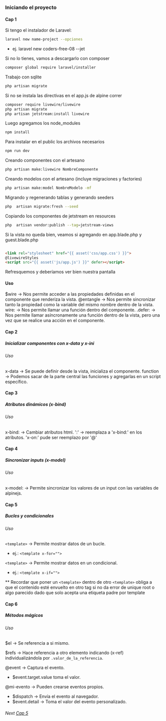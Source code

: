 ### Iniciando el proyecto

#### Cap 1

Si tengo el instalador de Laravel:

```bash
laravel new name-project --opciones
```

* ej. laravel new coders-free-08 --jet

Si no lo tienes, vamos a descargarlo con composer

```bash
composer global require laravel/installer
```

Trabajo con sqlite

```bash
php artisan migrate
```

Si no se instala las directivas en el app.js de alpine correr

```bash
composer require livewire/livewire
php artisan migrate
php artisan jetstream:install livewire
```

Luego agregamos los node_modules

```bash
npm install
```

Para instalar en el public los archivos necesarios

```bash
npm run dev
```

Creando componentes con el artesano

```bash
php artisan make:livewire NombreComponente
```

Creando modelos con el artesano (incluye migraciones y factories)

```bash
php artisan make:model NombreModelo -mf
```

Migrando y regenerando tablas y generando seeders

```bash
php  artisan migrate:fresh --seed
```

Copiando los componentes de jetstream en resources 

```bash
php  artisan vendor:publish --tag=jetstream-views
```

Si la vista no queda bien, veamos si agregando en app.blade.php y guest.blade.php

```html

<link rel="stylesheet" href="{{ asset('css/app.css') }}">
@livewireStyles
<script src="{{ asset('js/app.js') }}" defer></script>
```

Refresquemos y deberíamos ver bien nuestra pantalla

#### Uso

$wire -> Nos permite acceder a las propiedades definidas en el componente que renderiza la vista.
@entangle -> Nos permite sincronizar tanto la propiedad como la variable del mismo nombre dentro de la vista.
wire: -> Nos permite llamar una función dentro del componente.
.defer: -> Nos permite llamar asíncronamente una función dentro de la vista, pero una vez que se realice una acción en
el componente.

#### Cap 2

##### Inicializar componentes con x-data y x-ini

###### Uso

x-data -> Se puede definir desde la vista, inicializa el componente.
function -> Podemos sacar de la parte central las funciones y agregarlas en un script específico.

#### Cap 3

##### Atributos dinámicos (x-bind)

###### Uso

x-bind: -> Cambiar atributos html.
':' -> reemplaza a 'x-bind:' en los atributos.
'x-on:' pude ser reemplazo por '@'

#### Cap 4

##### Sincronizar inputs (x-model)

###### Uso

x-model: -> Permite sincronizar los valores de un input con las variables de alpinejs.

#### Cap 5

##### Bucles y condicionales

###### Uso

```<template>``` -> Permite mostrar datos de un bucle.

* ej.: ```<template x-for="">```

```<template>``` -> Permite mostrar datos en un condicional.
* ej.: ```<template x-if="">```

** Recordar que poner un ```<template>``` dentro de otro ```<template>``` obliga a que el contenido esté envuelto en
otro tag si no da error de unique root o algo parecido dado que solo acepta una etiqueta padre por template

#### Cap 6

##### Métodos mágicos

###### Uso

$el -> Se referencia a si mismo.

$refs -> Hace referencia a otro elemento indicando (x-ref) individualizándola por `.valor_de_la_referencia`. 

@event -> Captura el evento.
* $event.target.value toma el valor.

@mi-evento -> Pueden crearse eventos propios.
* $dispatch -> Envía el evento al navegador.
* $event.detail -> Toma el valor del evento personalizado.


###### Next [Cap 5](https://www.youtube.com/watch?v=Wcf4pbnt5lI&list=PLZ2ovOgdI-kWqCet33O0WezN14KShkwER&index=7)
